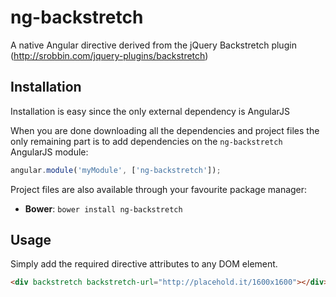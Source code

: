 # ng-backstretch

A native Angular directive derived from the jQuery Backstretch plugin (http://srobbin.com/jquery-plugins/backstretch)

## Installation

Installation is easy since the only external dependency is AngularJS

When you are done downloading all the dependencies and project files the only remaining part is to add dependencies on the `ng-backstretch` AngularJS module:

```javascript
angular.module('myModule', ['ng-backstretch']);
```

Project files are also available through your favourite package manager:
* **Bower**: `bower install ng-backstretch`

## Usage
Simply add the required directive attributes to any DOM element.

```html
<div backstretch backstretch-url="http://placehold.it/1600x1600"></div>
```
